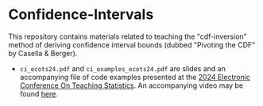 # Confidence-Intervals

This repository contains materials related to teaching the "cdf-inversion"
method of deriving confidence interval bounds (dubbed "Pivoting the CDF" by
Casella & Berger).

- `ci_ecots24.pdf` and `ci_examples_ecots24.pdf` are slides and an accompanying file of code examples presented at the [2024 Electronic Conference On Teaching Statistics](https://www.causeweb.org/cause/ecots/ecots24). An accompanying video may be found [here](https://www.causeweb.org/cause/ecots/ecots24/program/posters/53).
